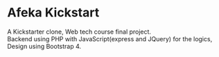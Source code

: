<h1>Afeka Kickstart</h1>

A Kickstarter clone, Web tech course final project.</br>
Backend using PHP with JavaScript(express and JQuery) for the logics, Design using Bootstrap 4.
